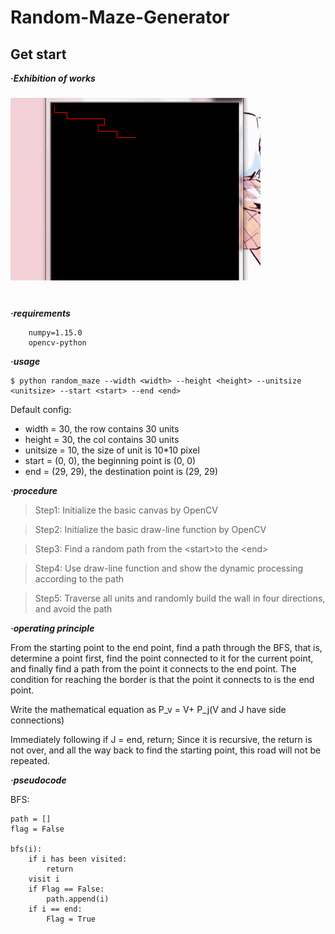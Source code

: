 # Random-Maze-Generator

## Get start

***·Exhibition of works***

### ![image](https://github.com/baiyewww/Random-Maze-Generator/blob/master/imgs/GIF.gif) ###

***·requirements***

```
    numpy=1.15.0
    opencv-python 
```

***·usage***

```
$ python random_maze --width <width> --height <height> --unitsize <unitsize> --start <start> --end <end>
```

Default config:

* width = 30, the row contains 30 units
* height = 30, the col contains 30 units
* unitsize = 10, the size of unit is 10*10 pixel
* start = (0, 0), the beginning point is (0, 0)
* end = (29, 29),  the destination point is (29, 29)


***·procedure***

> Step1: Initialize the basic canvas by OpenCV

> Step2: Initialize the basic draw-line function by OpenCV

> Step3: Find a random path from the \<start\>to the \<end\>

> Step4: Use draw-line function and show the dynamic processing according to the path

> Step5: Traverse all units and randomly build the wall in four directions, and avoid the path

    
***·operating principle***



From the starting point to the end point, find a path through the BFS, that is, determine a point first, find the point connected to it for the current point, and finally find a path from the point it connects to the end point. The condition for reaching the border is that the point it connects to is the end point.

Write the mathematical equation as P_v = V+ P_j(V and J have side connections)

Immediately following if J = end, return; Since it is recursive, the return is not over, and all the way back to find the starting point, this road will not be repeated.


***·pseudocode***


BFS:

```
path = []
flag = False

bfs(i):
    if i has been visited:
        return
    visit i
    if Flag == False:
        path.append(i)
    if i == end:
        Flag = True

```

   

  
